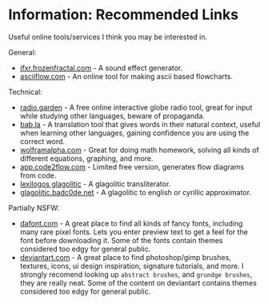 # Information: Recommended Links
Useful online tools/services I think you may be interested in.

General:

- [jfxr.frozenfractal.com](https://jfxr.frozenfractal.com/) - A sound effect generator.
- [asciiflow.com](https://asciiflow.com/#/) - An online tool for making ascii based flowcharts.

Technical:

- [radio.garden](https://radio.garden/) - A free online interactive globe radio tool, great for input while studying other languages, beware of propaganda.
- [bab.la](https://bab.la/) - A translation tool that gives words in their natural context, useful when learning other languages, gaining confidence you are using the correct word.
- [wolframalpha.com](https://www.wolframalpha.com/) - Great for doing math homework, solving all kinds of different equations, graphing, and more.
- [app.code2flow.com](https://app.code2flow.com/) - Limited free version, generates flow diagrams from code.
- [lexilogos glagolitic](https://www.lexilogos.com/keyboard/glagolitic.htm) - A glagolitic transliterator.
- [glagolitic.badc0de.net](https://glagolitic.badc0de.net/) - A glagolitic to english or cyrillic approximator.

Partially NSFW:
- [dafont.com](https://www.dafont.com/) - A great place to find all kinds of fancy fonts, including many rare pixel fonts. Lets you enter preview text to get a feel for the font before downloading it. Some of the fonts contain themes considered too edgy for general public.
- [deviantart.com](https://www.deviantart.com/) - A great place to find photoshop/gimp brushes, textures, icons, ui design inspiration, signature tutorials, and more. I strongly recomend looking up `abstract brushes`, and `grundge brushes`, they are really neat. Some of the content on deviantart contains themes considered too edgy for general public.
